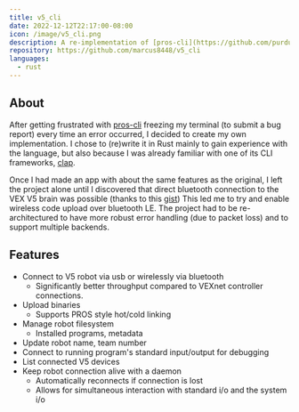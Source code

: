 ```yaml
---
title: v5_cli
date: 2022-12-12T22:17:00-08:00
icon: /image/v5_cli.png
description: A re-implementation of [pros-cli](https://github.com/purduesigbots/pros-cli) in Rust, adding bluetooth upload support.
repository: https://github.com/marcus8448/v5_cli
languages:
  - rust
---
```


## About
After getting frustrated with [pros-cli](https://github.com/purduesigbots/pros-cli)
freezing my terminal (to submit a bug report) every time an error occurred, I decided to create my own implementation.
I chose to (re)write it in Rust mainly to gain experience with the language,
but also because I was already familiar with one of its CLI frameworks, [clap](https://clap.rs/).

Once I had made an app with about the same features as the original,
I left the project alone until I discovered that direct bluetooth connection to the VEX V5 brain was possible
(thanks to this [gist](https://gist.github.com/wireboy5/e41444a135d7643c92fc3b83aa69058b)) 
This led me to try and enable wireless code upload over bluetooth LE.
The project had to be re-architectured to have more robust error handling (due to packet loss) and to support multiple backends.

## Features
* Connect to V5 robot via usb or wirelessly via bluetooth
  * Significantly better throughput compared to VEXnet controller connections. 
* Upload binaries
  * Supports PROS style hot/cold linking
* Manage robot filesystem
  * Installed programs, metadata
* Update robot name, team number
* Connect to running program's standard input/output for debugging
* List connected V5 devices
* Keep robot connection alive with a daemon
  * Automatically reconnects if connection is lost
  * Allows for simultaneous interaction with standard i/o and the system i/o
